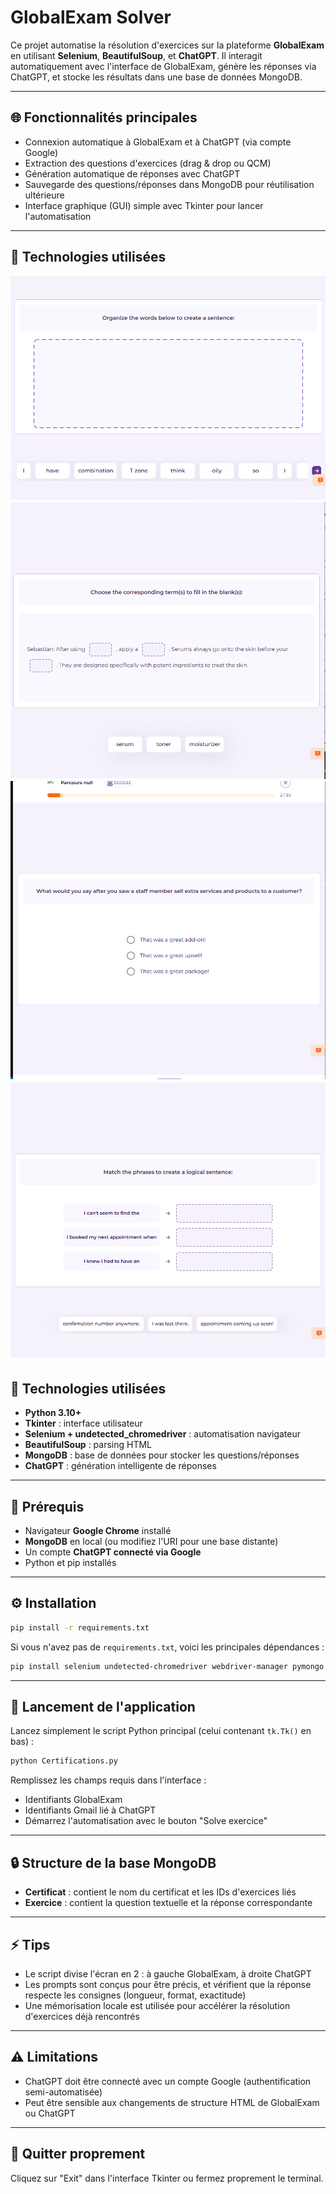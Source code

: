 # GlobalExam Solver

Ce projet automatise la résolution d'exercices sur la plateforme **GlobalExam** en utilisant **Selenium**, **BeautifulSoup**, et **ChatGPT**. Il interagit automatiquement avec l'interface de GlobalExam, génère les réponses via ChatGPT, et stocke les résultats dans une base de données MongoDB.

---

## 🌐 Fonctionnalités principales

* Connexion automatique à GlobalExam et à ChatGPT (via compte Google)
* Extraction des questions d'exercices (drag & drop ou QCM)
* Génération automatique de réponses avec ChatGPT
* Sauvegarde des questions/réponses dans MongoDB pour réutilisation ultérieure
* Interface graphique (GUI) simple avec Tkinter pour lancer l'automatisation

---

## 🚀 Technologies utilisées
![1](img/1.png)
![2](img/2.png)
![3](img/3.png)
![4](img/4.png)






## 🚀 Technologies utilisées

* **Python 3.10+**
* **Tkinter** : interface utilisateur
* **Selenium + undetected\_chromedriver** : automatisation navigateur
* **BeautifulSoup** : parsing HTML
* **MongoDB** : base de données pour stocker les questions/réponses
* **ChatGPT** : génération intelligente de réponses

---

## 🔧 Prérequis

* Navigateur **Google Chrome** installé
* **MongoDB** en local (ou modifiez l'URI pour une base distante)
* Un compte **ChatGPT connecté via Google**
* Python et pip installés

---

## ⚙️ Installation

```bash
pip install -r requirements.txt
```

Si vous n'avez pas de `requirements.txt`, voici les principales dépendances :

```bash
pip install selenium undetected-chromedriver webdriver-manager pymongo beautifulsoup4
```

---

## 🔄 Lancement de l'application

Lancez simplement le script Python principal (celui contenant `tk.Tk()` en bas) :

```bash
python Certifications.py
```

Remplissez les champs requis dans l'interface :

* Identifiants GlobalExam
* Identifiants Gmail lié à ChatGPT
* Démarrez l'automatisation avec le bouton "Solve exercice"

---

## 🔒 Structure de la base MongoDB

* **Certificat** : contient le nom du certificat et les IDs d'exercices liés
* **Exercice** : contient la question textuelle et la réponse correspondante

---

## ⚡ Tips

* Le script divise l'écran en 2 : à gauche GlobalExam, à droite ChatGPT
* Les prompts sont conçus pour être précis, et vérifient que la réponse respecte les consignes (longueur, format, exactitude)
* Une mémorisation locale est utilisée pour accélérer la résolution d'exercices déjà rencontrés

---

## ⚠️ Limitations

* ChatGPT doit être connecté avec un compte Google (authentification semi-automatisée)
* Peut être sensible aux changements de structure HTML de GlobalExam ou ChatGPT

---

## 🚪 Quitter proprement

Cliquez sur "Exit" dans l'interface Tkinter ou fermez proprement le terminal.
